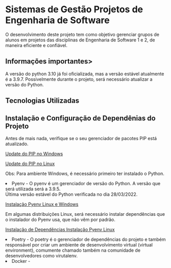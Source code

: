# Sistemas de Gestão Projetos de Engenharia de Software
  O desenvolvimento deste projeto tem como objetivo gerenciar grupos de alunos em projetos das disciplinas de Engenharia de Software 1 e 2, de maneira eficiente
  e confiável.
  <h2>Informações importantes></h2>
    A versão do python 3.10 já foi oficializada, mas a versão estável atualmente é a 3.9.7.
    Possivelmente durante o projeto, será necessário atualizar a versão do Python.
  
 <h2> Tecnologias Utilizadas

<h2> Instalação e Configuração de Dependênias do Projeto</h2>
  
  Antes de mais nada, verifique se o seu gerenciador de pacotes PIP está atualizado.
  <p> <a href="https://datatofish.com/upgrade-pip/"> Update do PIP no Windows</a> </p>
  <p> <a href="https://www.nbshare.io/notebook/228803083/How-to-Upgrade-Python-PIP/">Update do PIP no Linux</a> </p>
  
  Obs: Para ambiente Windows, é necessário primeiro ter instalado o Python.
 
<li> Pyenv - O pyenv é um gerenciador de versão do Python. A versão que será utilizada será a 3.9.5. </li>
  Última versão estável do Python verificada no dia 28/03/2022.
  <p> <a href="https://realpython.com/intro-to-pyenv/">Instalação Pyenv Linux e Windows</a> </p>
  
  Em algumas distribuições Linux, será necessário instalar dependências que o instalador do Pyenv usa, que não
  vêm por padrão.
 
  <p> <a href="https://devguide.python.org/setup/#build-dependencies">Instalação de Dependências Instalação Pyenv Linux</a> </p>
  
<li> 
   Poetry - O poetry é o gerenciador de dependências do projeto e também responsável por criar um ambiente de desenvolvimento virtual
   (virtual environment), comumente chamado também na comunidade de desenvolvedores como virutalenv. 
  </li>

<li> 
  Docker - 
</li>
